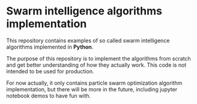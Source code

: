 # Swarm intelligence algorithms implementation
This repository contains examples of so called swarm intelligence algorithms implemented in __Python__.

The purpose of this repository is to implement the algorithms from scratch and get better understanding of how they actually work. This code is not intended to be used for production.

For now actually, it only contains particle swarm optimization algorithm implementation, but there will be more in the future, including jupyter notebook demos to have fun with.